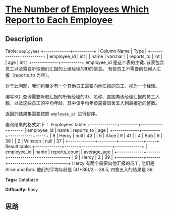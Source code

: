 # [The Number of Employees Which Report to Each Employee][title]

## Description

Table: `Employees`
            +-------------+----------+    | Column Name | Type     |    +-------------+----------+    | employee_id | int      |    | name        | varchar  |    | reports_to  | int      |    | age         | int      |    +-------------+----------+    employee_id 是这个表的主键.    该表包含员工以及需要听取他们汇报的上级经理的ID的信息。 有些员工不需要向任何人汇报（reports_to 为空）。    

对于此问题，我们将至少有一个其他员工需要向他汇报的员工，视为一个经理。

编写SQL查询需要听取汇报的所有经理的ID、名称、直接向该经理汇报的员工人数，以及这些员工的平均年龄，其中该平均年龄需要四舍五入到最接近的整数。

返回的结果集需要按照 `employee_id `进行排序。

查询结果的格式如下：
            Employees table:    +-------------+---------+------------+-----+    | employee_id | name    | reports_to | age |    +-------------+---------+------------+-----+    | 9           | Hercy   | null       | 43  |    | 6           | Alice   | 9          | 41  |    | 4           | Bob     | 9          | 36  |    | 2           | Winston | null       | 37  |    +-------------+---------+------------+-----+        Result table:    +-------------+-------+---------------+-------------+    | employee_id | name  | reports_count | average_age |    +-------------+-------+---------------+-------------+    | 9           | Hercy | 2             | 39          |    +-------------+-------+---------------+-------------+    Hercy 有两个需要向他汇报的员工, 他们是 Alice and Bob. 他们的平均年龄是 (41+36)/2 = 38.5, 四舍五入的结果是 39.    


**Tags:** Database

**Difficulty:** Easy

## 思路

[title]: https://leetcode-cn.com/problems/the-number-of-employees-which-report-to-each-employee
